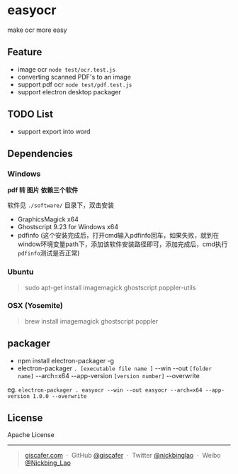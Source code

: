 # easyocr
make ocr more easy


## Feature 

- image ocr `node test/ocr.test.js`
- converting scanned PDF's to an image
- support pdf ocr   `node test/pdf.test.js`
- support electron desktop packager

## TODO List

- support export into word

## Dependencies


### Windows

**pdf 转 图片 依赖三个软件**

软件见 `./software/` 目录下，双击安装

- GraphicsMagick  x64
- Ghostscript 9.23 for Windows x64
- pdfinfo (这个安装完成后，打开cmd输入pdfinfo回车，如果失败，就到在window环境变量path下，添加该软件安装路径即可，添加完成后，cmd执行`pdfinfo`测试是否正常)

### Ubuntu

> sudo apt-get install imagemagick ghostscript poppler-utils


### OSX (Yosemite)

> brew install imagemagick ghostscript poppler

## packager

- npm install electron-packager -g
- electron-packager `. [executable file name ]` --win --out `[folder name]` --arch=x64 --app-version `[version number]` --overwrite

eg. `electron-packager . easyocr --win --out easyocr --arch=x64 --app-version 1.0.0 --overwrite`

## License

Apache License

---

> [giscafer.com](http://giscafer.com) &nbsp;&middot;&nbsp;
> GitHub [@giscafer](https://github.com/giscafer) &nbsp;&middot;&nbsp;
> Twitter [@nickbinglao](https://twitter.com/nickbinglao) &nbsp;&middot;&nbsp;
> Weibo [@Nickbing_Lao](https://weibo.com/laohoubin)


